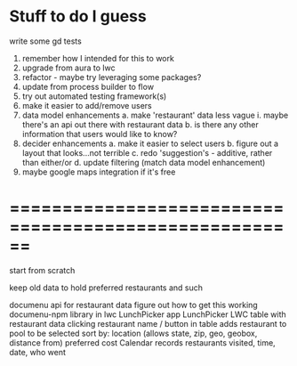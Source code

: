 # Stuff to do I guess

write some gd tests

1. remember how I intended for this to work
2. upgrade from aura to lwc
3. refactor - maybe try leveraging some packages?
4. update from process builder to flow
5. try out automated testing framework(s)
6. make it easier to add/remove users
7. data model enhancements
   a. make 'restaurant' data less vague
   i. maybe there's an api out there with restaurant data
   b. is there any other information that users would like to know?
8. decider enhancements
   a. make it easier to select users
   b. figure out a layout that looks...not terrible
   c. redo 'suggestion's - additive, rather than either/or
   d. update filtering (match data model enhancement)
9. maybe google maps integration if it's free

# ======================================================
start from scratch

keep old data to hold preferred restaurants and such

documenu api for restaurant data
   figure out how to get this working
      documenu-npm library in lwc
LunchPicker app
   LunchPicker LWC
      table with restaurant data
         clicking restaurant name / button in table adds restaurant to pool to be selected
      sort by:
         location (allows state, zip, geo, geobox, distance from)
         preferred
         cost
   Calendar records restaurants visited, time, date, who went
